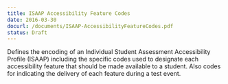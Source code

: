 ```yaml
---
title: ISAAP Accessibility Feature Codes
date: 2016-03-30
docurl: /documents/ISAAP-AccessibilityFeatureCodes.pdf
status: Draft
---
```

Defines the encoding of an Individual Student Assessment Accessibility Profile (ISAAP) including the specific codes used to designate each accessibility feature that should be made available to a student. Also codes for indicating the delivery of each feature during a test event. 
